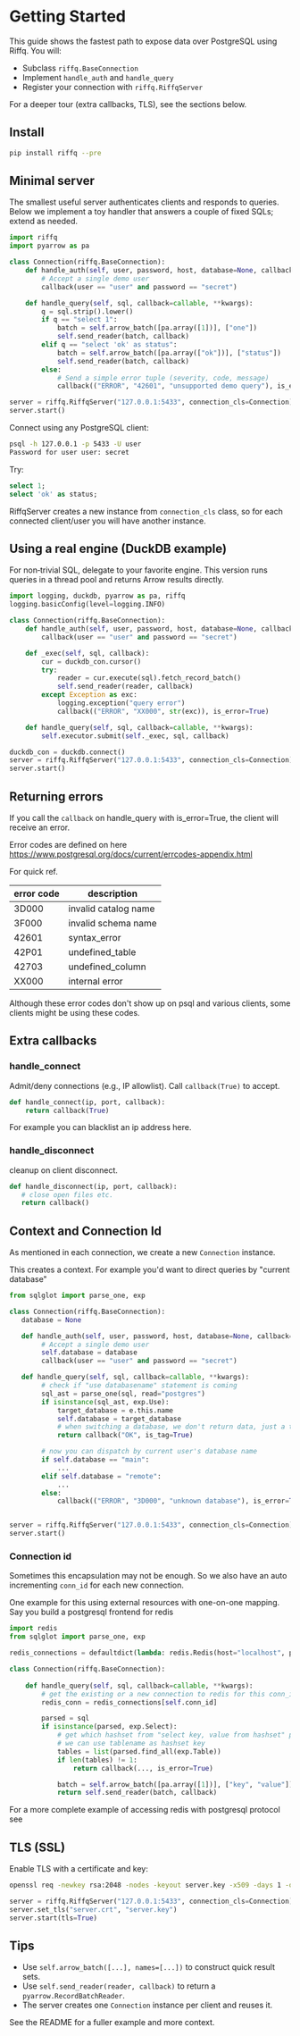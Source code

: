 # Getting Started

This guide shows the fastest path to expose data over PostgreSQL using Riffq. You will:

- Subclass `riffq.BaseConnection`
- Implement `handle_auth` and `handle_query`
- Register your connection with `riffq.RiffqServer`

For a deeper tour (extra callbacks, TLS), see the sections below.

## Install

```bash
pip install riffq --pre
```

## Minimal server

The smallest useful server authenticates clients and responds to queries. Below we implement a toy handler that answers a couple of fixed SQLs; extend as needed.

```python
import riffq
import pyarrow as pa

class Connection(riffq.BaseConnection):
    def handle_auth(self, user, password, host, database=None, callback=callable):
        # Accept a single demo user
        callback(user == "user" and password == "secret")

    def handle_query(self, sql, callback=callable, **kwargs):
        q = sql.strip().lower()
        if q == "select 1":
            batch = self.arrow_batch([pa.array([1])], ["one"])
            self.send_reader(batch, callback)
        elif q == "select 'ok' as status":
            batch = self.arrow_batch([pa.array(["ok"])], ["status"])
            self.send_reader(batch, callback)
        else:
            # Send a simple error tuple (severity, code, message)
            callback(("ERROR", "42601", "unsupported demo query"), is_error=True)

server = riffq.RiffqServer("127.0.0.1:5433", connection_cls=Connection)
server.start()
```

Connect using any PostgreSQL client:

```bash
psql -h 127.0.0.1 -p 5433 -U user
Password for user user: secret
```

Try:

```sql
select 1;
select 'ok' as status;
```

RiffqServer creates a new instance from `connection_cls` class, so for each connected client/user you will have another instance.  


## Using a real engine (DuckDB example)

For non‑trivial SQL, delegate to your favorite engine. This version runs queries in a thread pool and returns Arrow results directly.

```python
import logging, duckdb, pyarrow as pa, riffq
logging.basicConfig(level=logging.INFO)

class Connection(riffq.BaseConnection):
    def handle_auth(self, user, password, host, database=None, callback=callable):
        callback(user == "user" and password == "secret")

    def _exec(self, sql, callback):
        cur = duckdb_con.cursor()
        try:
            reader = cur.execute(sql).fetch_record_batch()
            self.send_reader(reader, callback)
        except Exception as exc:
            logging.exception("query error")
            callback(("ERROR", "XX000", str(exc)), is_error=True)

    def handle_query(self, sql, callback=callable, **kwargs):
        self.executor.submit(self._exec, sql, callback)

duckdb_con = duckdb.connect()
server = riffq.RiffqServer("127.0.0.1:5433", connection_cls=Connection)
server.start()
```

## Returning errors 

If you call the `callback` on handle_query with is_error=True, the client will receive an error. 

Error codes are defined on here https://www.postgresql.org/docs/current/errcodes-appendix.html

For quick ref.

| error code | description          |
| -----------|--------------------- |
| 3D000      | invalid catalog name |
| 3F000      | invalid schema name  |
| 42601      | syntax_error         |
| 42P01      | undefined_table      |
| 42703      | undefined_column     |
| XX000      | internal error       |

Although these error codes don't show up on psql and various clients, some clients might be using these codes.

## Extra callbacks

### handle_connect 

Admit/deny connections (e.g., IP allowlist). Call `callback(True)` to accept.

```python
def handle_connect(ip, port, callback):
    return callback(True)
```  

For example you can blacklist an ip address here.

### handle_disconnect

cleanup on client disconnect.

```python
def handle_disconnect(ip, port, callback):
   # close open files etc.
   return callback()
```

## Context and Connection Id

As mentioned in each connection, we create a new `Connection` instance.

This creates a context. For example you'd want to direct queries by "current database"

```python
from sqlglot import parse_one, exp

class Connection(riffq.BaseConnection):
   database = None

   def handle_auth(self, user, password, host, database=None, callback=callable):
        # Accept a single demo user
        self.database = database
        callback(user == "user" and password == "secret")

   def handle_query(self, sql, callback=callable, **kwargs):
        # check if "use databasename" statement is coming
        sql_ast = parse_one(sql, read="postgres")
        if isinstance(sql_ast, exp.Use):
            target_database = e.this.name
            self.database = target_database
            # when switching a database, we don't return data, just a tag
            return callback("OK", is_tag=True)

        # now you can dispatch by current user's database name
        if self.database == "main":
            ...
        elif self.database = "remote":
            ...
        else:
            callback(("ERROR", "3D000", "unknown database"), is_error=True)


server = riffq.RiffqServer("127.0.0.1:5433", connection_cls=Connection)
server.start()

``` 

### Connection id

Sometimes this encapsulation may not be enough. So we also have an auto incrementing `conn_id` for each new connection. 

One example for this using external resources with one-on-one mapping. Say you build a postgresql frontend for redis

```python
import redis
from sqlglot import parse_one, exp

redis_connections = defaultdict(lambda: redis.Redis(host="localhost", port=6379, db=0, password=None))

class Connection(riffq.BaseConnection):
    
    def handle_query(self, sql, callback=callable, **kwargs):
        # get the existing or a new connection to redis for this conn_id
        redis_conn = redis_connections[self.conn_id]

        parsed = sql
        if isinstance(parsed, exp.Select):
            # get which hashset from "select key, value from hashset" pattern
            # we can use tablename as hashset key           
            tables = list(parsed.find_all(exp.Table))
            if len(tables) != 1:
                return callback(..., is_error=True)

            batch = self.arrow_batch([pa.array([1])], ["key", "value"])
            return self.send_reader(batch, callback)
```

For a more complete example of accessing redis with postgresql protocol see

## TLS (SSL)

Enable TLS with a certificate and key:

```bash
openssl req -newkey rsa:2048 -nodes -keyout server.key -x509 -days 1 -out server.crt -subj "/CN=localhost"
```

```python
server = riffq.RiffqServer("127.0.0.1:5433", connection_cls=Connection)
server.set_tls("server.crt", "server.key")
server.start(tls=True)
```

## Tips

- Use `self.arrow_batch([...], names=[...])` to construct quick result sets.
- Use `self.send_reader(reader, callback)` to return a `pyarrow.RecordBatchReader`.
- The server creates one `Connection` instance per client and reuses it.

See the README for a fuller example and more context.
